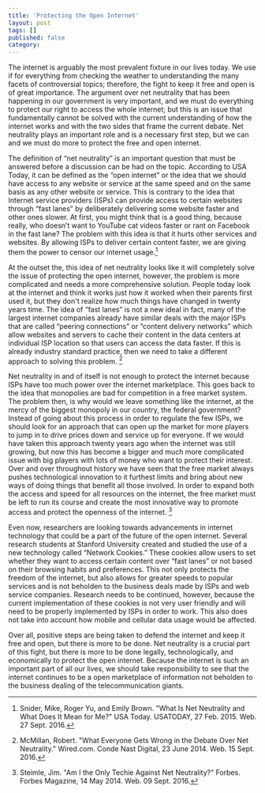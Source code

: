 ```yaml
---
title: 'Protecting the Open Internet'
layout: post
tags: []
published: false
category: 
---
```


The internet is arguably the most prevalent fixture in our lives today. We use if for everything from checking the weather to understanding the many facets of controversial topics; therefore, the fight to keep it free and open is of great importance. The argument over net neutrality that has been happening in our government is very important, and we must do everything to protect our right to access the whole internet; but this is an issue that fundamentally cannot be solved with the current understanding of how the internet works and with the two sides that frame the current debate. Net neutrality plays an important role and is a necessary first step, but we can and we must do more to protect the free and open internet.


The definition of “net neutrality” is an important question that must be answered before a discussion can be had on the topic. According to USA Today, it can be defined as the “open internet” or the idea that we should have access to any website or service at the same speed and on the same basis as any other website or service. This is contrary to the idea that Internet service providers (ISPs) can provide access to certain websites through “fast lanes” by deliberately delivering some website faster and other ones slower. At first, you might think that is a good thing, because really, who doesn’t want to YouTube cat videos faster or rant on Facebook in the fast lane? The problem with this idea is that it hurts other services and websites. By allowing ISPs to deliver certain content faster, we are giving them the power to censor our internet usage.[^1]



At the outset the, this idea of net neutrality looks like it will completely solve the issue of protecting the open internet, however, the problem is more complicated and needs a more comprehensive solution. People today look at the internet and think it works just how it worked when their parents first used it, but they don't realize how much things have changed in twenty years time. The idea of “fast lanes” is not a new ideal in fact, many of the largest internet companies already have similar deals with the major ISPs that are called “peering connections” or “content delivery networks” which allow websites and servers to cache their content in the data centers at individual ISP location so that users can access the data faster. If this is already industry standard practice, then we need to take a different approach to solving this problem. [^2]



Net neutrality in and of itself is not enough to protect the internet because ISPs have too much power over the internet marketplace. This goes back to the idea that monopolies are bad for competition in a free market system. The problem then, is why would we leave something like the internet, at the mercy of the biggest monopoly in our country, the federal government? Instead of going about this process in order to regulate the few ISPs, we should look for an approach that can open up the market for more players to jump in to drive prices down and service up for everyone. If we would have taken this approach twenty years ago when the internet was still growing, but now this has become a bigger and much more complicated issue with big players with lots of money who want to protect their interest. Over and over throughout history we have seen that the free market always pushes technological innovation to it furthest limits and bring about new ways of doing things that benefit all those involved. In order to expand both the access and speed for all resources on the internet, the free market must be left to run its course and create the most innovative way to promote access and protect the openness of the internet. [^3]



Even now, researchers are looking towards advancements in internet technology that could be a part of the future of the open internet. Several research students at Stanford University created and studied the use of a new technology called “Network Cookies.” These cookies allow users to set whether they want to access certain content over “fast lanes” or not based on their browsing habits and preferences. This not only protects the freedom of the internet, but also allows for greater speeds to popular services and is not beholden to the business deals made by ISPs and web service companies. Research needs to be continued, however, because the current implementation of these cookies is not very user friendly and will need to be properly implemented by ISPs in order to work. This also does not take into account how mobile and cellular data usage would be affected. 



Over all, positive steps are being taken to defend the internet and keep it free and open, but there is more to be done. Net neutrality is a crucial part of this fight, but there is more to be done legally, technologically, and economically to protect the open internet. Because the internet is such an important part of all our lives, we should take responsibility to see that the internet continues to be a open marketplace of information not beholden to the business dealing of the telecommunication giants. 



[^1]: Snider, Mike, Roger Yu, and Emily Brown. "What Is Net Neutrality and What Does It 		Mean for Me?" USA Today. USATODAY, 27 Feb. 2015. Web. 27 Sept. 2016.
[^2]: McMillan, Robert. "What Everyone Gets Wrong in the Debate Over Net Neutrality." 		Wired.com. Conde Nast Digital, 23 June 2014. Web. 15 Sept. 2016.
[^3]: Steimle, Jim. "Am I the Only Techie Against Net Neutrality?" Forbes. Forbes Magazine, 14 		May 2014. Web. 09 Sept. 2016.


